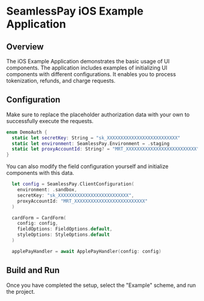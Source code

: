 # SeamlessPay iOS Example Application

## Overview

The iOS Example Application demonstrates the basic usage of UI components. The application includes examples of initializing UI components with different configurations. It enables you to process tokenization, refunds, and charge requests.

## Configuration

Make sure to replace the placeholder authorization data with your own to successfully execute the requests.

```swift
enum DemoAuth {
  static let secretKey: String = "sk_XXXXXXXXXXXXXXXXXXXXXXXXXX"
  static let environment: SeamlessPay.Environment = .staging
  static let proxyAccountId: String? = "MRT_XXXXXXXXXXXXXXXXXXXXXXXXXX"
}

```

You can also modify the field configuration yourself and initialize components with this data.

```swift
  let config = SeamlessPay.ClientConfiguration(
    environment: .sandbox,
    secretKey: "sk_XXXXXXXXXXXXXXXXXXXXXXXXXX",
    proxyAccountId: "MRT_XXXXXXXXXXXXXXXXXXXXXXXXXX"
  )

  cardForm = CardForm(
    config: config,
    fieldOptions: FieldOptions.default,
    styleOptions: StyleOptions.default
  )

  applePayHandler = await ApplePayHandler(config: config)
```

## Build and Run

Once you have completed the setup, select the "Example" scheme, and run the project.